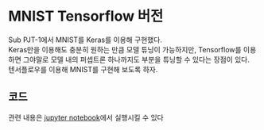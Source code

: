 # MNIST Tensorflow 버전

Sub PJT-1에서 MNIST를 Keras를 이용해 구현했다.  
Keras만을 이용해도 충분히 원하는 만큼 모델 튜닝이 가능하지만, Tensorflow를 이용하면 그야말로 모델 내의 퍼셉트론 하나까지도 부분을 튜닝할 수 있다는 장점이 있다.  
텐서플로우를 이용해 MNIST를 구현해 보도록 하자.  

## 코드
관련 내용은 [jupyter notebook](doc/Notebook/tf-mnist-example.ipynb)에서 실행시킬 수 있다
